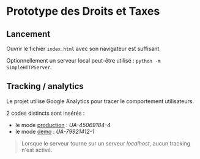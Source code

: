 # Prototype des Droits et Taxes

## Lancement

Ouvrir le fichier `index.html` avec son navigateur est suffisant.

Optionnellement un serveur local peut-être utilisé :
`python -m SimpleHTTPServer`.


## Tracking / analytics

Le projet utilise Google Analytics pour tracer le comportement utilisateurs.

2 codes distincts sont insérés :

- le mode [production](http://droits-et-taxes.fr) : _UA-45069184-4_
- le mode [demo](http://demo.droits-et-taxes.fr) : _UA-79921412-1_

> Lorsque le serveur tourne sur un serveur _localhost_, aucun tracking n'est
activé.
